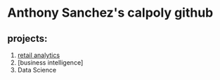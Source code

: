 # Anthony Sanchez's  calpoly github
## projects:

1. [retail analytics](https://linkmehere.com)
2. [business intelligence]
3. Data Science
